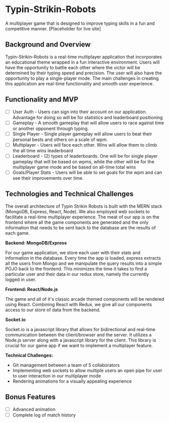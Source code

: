 # Typin-Strikin-Robots
A multiplayer game that is designed to improve typing skills in a fun and competitive manner.
[Placeholder for live site]

## Background and Overview
Typin-Strikin-Robots is a real-time multiplayer application that incorporates an educational theme wrapped in a fun interactive environment. Users will have the opportunity to battle each other where the victor will be determined by their typing speed and precision. The user will also have the opportunity to play a single-player mode. The main challenges in creating this application are real-time functionality and smooth user experience. 

## Functionality and MVP
- [ ] User Auth - Users can sign into their account on our application. Advantage for doing so will be for statistics and leaderboard positioning
- [ ] Gameplay - A smooth gameplay that will allow users to race against time or another opponent through typing.
- [ ] Single Player - Single player gameplay will allow users to beat their personal bests and others on a scale of wpm. 
- [ ] Multiplayer - Users will face each other. Wins will allow them to climb the all time wins leaderboard
- [ ] Leaderboard - (2) types of leaderboards. One will be for single player gameplay that will be based on wpms, while the other will be for the multiplayer game mode and be based on all-time total wins
- [ ] Goals/Player Stats - Users will be able to set goals for the wpm and can see their improvements over time. 

## Technologies and Technical Challenges

The overall architecture of Typin Strikin Robots is built with the MERN stack (MongoDB, Express, React, Node).  We also employed web sockets to facilitate a real-time multiplayer experience.  The meat of our app is on the frontend where all the game components are generated and the only information that needs to be sent back to the database are the results of each game.

**Backend: MongoDB/Express**

For our game application, we store each user with their stats and information in the database.  Every time the app is loaded, express extracts all the users from Mongo and we manipulate the query results into a simple POJO back to the frontend.  This minimizes the time it takes to find a particular user and their data in our redux store, namely the currently logged in user.

**Frontend: React/Node.js**

The game and all of it's classic arcade themed components will be rendered using React.  Combining React with Redux, we  give all our components access to our store of data from the backend.

**Socket.io**

Socket.io is a javascript library that allows for bidirectional and real-time communication between the client/browser and the server. It utilizes a Node.js server along with a javascript library for the client.  This library is crucial for our game app if we want to implement a multiplayer feature.

**Technical Challenges:**
* Git management between a team of 5 collaborators
* Implementing web sockets to allow multiple users an open pipe for user to user interaction in our multiplayer mode
* Rendering animations for a visually appealing experience

## Bonus Features
- [ ] Advanced animation
- [ ] Complete log of match history
